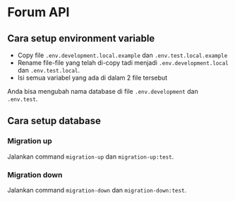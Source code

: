 # Forum API

## Cara setup environment variable

- Copy file `.env.development.local.example` dan `.env.test.local.example`
- Rename file-file yang telah di-copy tadi menjadi `.env.development.local` dan `.env.test.local`.
- Isi semua variabel yang ada di dalam 2 file tersebut

Anda bisa mengubah nama database di file `.env.development` dan `.env.test`.

## Cara setup database

### Migration up

Jalankan command `migration-up` dan `migration-up:test`.

### Migration down

Jalankan command `migration-down` dan `migration-down:test`.
